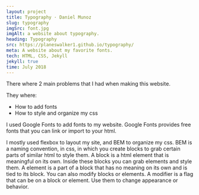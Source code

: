 ```yaml
---
layout: project
title: Typography · Daniel Munoz
slug: typography
imgSrc: font.jpg
imgAlt: a website about typography.
heading: Typography
src: https://planeswalker1.github.io/typography/
meta: A website about my favorite fonts.
tech: HTML, CSS, Jekyll
jekyll: true
time: July 2018
---
```


There where 2 main problems that I had when making this website.

They where:

* How to add fonts
* How to style and organize my css

I used Google Fonts to add fonts to my website. Google Fonts provides free fonts that you can link or import to your html.

I mostly used flexbox to layout my site, and BEM to organize my css. BEM is a naming convention, in css, in which you create blocks to grab certain parts of similar html to style them. A block is a html element that is meaningful on its own. Inside these blocks you can grab elements and style them. A element is a part of a block that has no meaning on its own and is tied to its block. You can also modify blocks or elements. A modifier is a flag that can be on a block or element. Use them to change appearance or behavior.